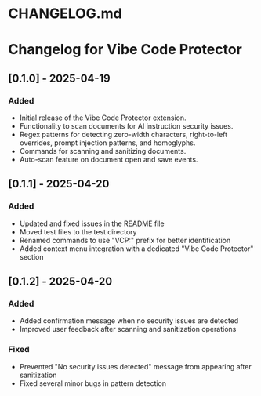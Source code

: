 # CHANGELOG.md

# Changelog for Vibe Code Protector

## [0.1.0] - 2025-04-19
### Added
- Initial release of the Vibe Code Protector extension.
- Functionality to scan documents for AI instruction security issues.
- Regex patterns for detecting zero-width characters, right-to-left overrides, prompt injection patterns, and homoglyphs.
- Commands for scanning and sanitizing documents.
- Auto-scan feature on document open and save events.

## [0.1.1] - 2025-04-20
### Added
- Updated and fixed issues in the README file
- Moved test files to the test directory
- Renamed commands to use "VCP:" prefix for better identification
- Added context menu integration with a dedicated "Vibe Code Protector" section

## [0.1.2] - 2025-04-20
### Added
- Added confirmation message when no security issues are detected
- Improved user feedback after scanning and sanitization operations

### Fixed
- Prevented "No security issues detected" message from appearing after sanitization
- Fixed several minor bugs in pattern detection